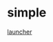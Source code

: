 # simple
[launcher](https://raw.githubusercontent.com/aastankeev/simple/refs/heads/main/laucher.user.js)
